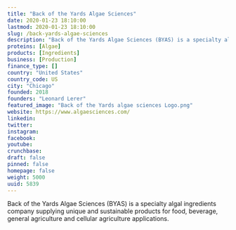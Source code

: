 ```yaml
---
title: "Back of the Yards Algae Sciences"
date: 2020-01-23 18:10:00
lastmod: 2020-01-23 18:10:00
slug: /back-yards-algae-sciences
description: "Back of the Yards Algae Sciences (BYAS) is a specialty algal ingredients company supplying unique and sustainable products for food, beverage, general agriculture and cellular agriculture&nbsp;applications."
proteins: [Algae]
products: [Ingredients]
business: [Production]
finance_type: []
country: "United States"
country_code: US
city: "Chicago"
founded: 2018
founders: "Leonard Lerer"
featured_image: "Back of the Yards algae sciences Logo.png"
website: https://www.algaesciences.com/
linkedin: 
twitter: 
instagram: 
facebook: 
youtube: 
crunchbase: 
draft: false
pinned: false
homepage: false
weight: 5000
uuid: 5839
---
```

Back of the Yards Algae Sciences (BYAS) is a specialty algal ingredients company supplying unique and sustainable products for food, beverage, general agriculture and cellular agriculture&nbsp;applications.
